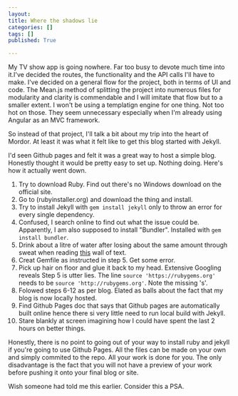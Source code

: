 ```yaml
---
layout: 
title: Where the shadows lie
categories: []
tags: []
published: True

---
```


My TV show app is going nowhere. Far too busy to devote much time into it.I've decided the routes, the functionality and the API calls I'll have to make. I've decided on a general flow for the project, both in terms of UI and code. The Mean.js method of splitting the project into numerous files for modularity and clarity is commendable and I will imitate that flow but to a smaller extent. I won't be using a templatign engine for one thing. Not too hot on those. They seem unnecessary especially when I'm already using Angular as an MVC framework.

So instead of that project, I'll talk a bit about my trip into the heart of Mordor. At least it was what it felt like to get this blog started with Jekyll.

I'd seen Github pages and felt it was a great way to host a simple blog. Honestly thought it would be pretty easy to set up. Nothing doing. Here's how it actually went down.

1. Try to download Ruby. Find out there's no Windows download on the official site.
2. Go to (rubyinstaller.org) and download the thing and install.
3. Try to install Jekyll with `gem install jekyll` only to throw an error for every single dependency. 
4. Confused, I search online to find out what the issue could be. Apparently, I am also supposed to install "Bundler". Installed with `gem install bundler`.
5. Drink about a litre of water after losing about the same amount through sweat when reading [this](http://blog.florianwolters.de/educational/2014/04/18/Running_Jekyll_with_GitHub_Pages_using_Windows_8.1_x64_and_Ruby_2.0_x64/) wall of text.
6. Creat Gemfile as instructed in step 5. Get some error.
7. Pick up hair on floor and glue it back to my head. Extensive Googling reveals Step 5 is utter lies. The line `source 'https://rubygems.org'` needs to be `source 'http://rubygems.org'`. Note the missing 's'.
8. Folowed steps 6-12 as per blog. Elated as balls about the fact that my blog is now locally hosted.
9. Find Github Pages doc that says that Github pages are automatically built online hence there si very little need to run local build with Jekyll.
10. Stare blankly at screen imagining how I could have spent the last 2 hours on better things.

Honestly, there is no point to going out of your way to install ruby and jekyll if you're going to use Github Pages. All the files can be made on your own and simply commited to the repo. All your work is done for you. The only disadvantage is the fact that you will not have a preview of your work before pushing it onto your final blog or site.

Wish someone had told me this earlier. Consider this a PSA.